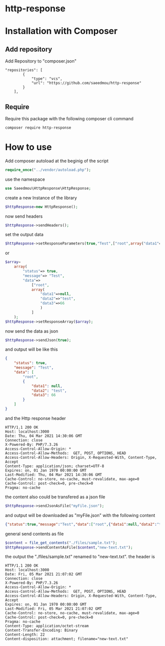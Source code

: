 # http-response

# Installation with Composer
## Add repository
Add Repository to "composer.json"
```shell
"repositories": [
        {
            "type": "vcs",
            "url": "https://github.com/saeedmou/http-response"
        }
    ],
```

## Require
Require this package with the following composer cli command

```shell
composer require http-response
```

# How to use

Add composer autoload at the beginig of the script
```php
require_once("../vendor/autoload.php");
```

use the namespace
```php
use Saeedmou\HttpResponse\HttpResponse;
```

create a new Instance of the library
```php
$httpResponse=new HttpResponse();
```

now send headers
```php
$httpResponse->sendHeaders();
```

set the output data
```php
$httpResponse->setResponseParameters(true,"Test",["root",array("data1"=>null,"data2"=>"test","data3"=>55)],false);
```
or 
```php
$array=
    array(
        "status"=> true,
        "message"=> "Test",
        "data"=>
            ["root",
            array(
                "data1"=>null,
                "data2"=>"test",
                "data3"=>66
                )
            ]
    );
$httpResponse->setResponseArray($array);
```

now send the data as json
```php
$httpResponse->sendJson(true);
```

and output will be like this

```json
{
    "status": true,
    "message": "Test",
    "data": [
        "root",
        {
            "data1": null,
            "data2": "test",
            "data3": 66
        }
    ]
}
```

and the Http response header

```text
HTTP/1.1 200 OK
Host: localhost:3000
Date: Thu, 04 Mar 2021 14:30:06 GMT
Connection: close
X-Powered-By: PHP/7.3.26
Access-Control-Allow-Origin: *
Access-Control-Allow-Methods:  GET, POST, OPTIONS, HEAD
Access-Control-Allow-Headers: Origin, X-Requested-With, Content-Type, Accept
Content-Type: application/json; charset=UTF-8
Expires: on, 01 Jan 1970 00:00:00 GMT
Last-Modified: Thu, 04 Mar 2021 14:30:06 GMT
Cache-Control: no-store, no-cache, must-revalidate, max-age=0
Cache-Control: post-check=0, pre-check=0
Pragma: no-cache
```

the content also could be transfered as a json file
```php
$httpResponse->sendJsonAsFile("myFile.json");
```

and output will be downloaded as "myFile.json" with the following content
```json
{"status":true,"message":"Test","data":["root",{"data1":null,"data2":"test","data3":66}]}
```

general send contents as file

```php
$content = file_get_contents("./files/sample.txt");
$httpResponse->sendContentAsFile($content,"new-text.txt");
```
the output the "./files/sample.txt" renamed to "new-text.txt".
the header is
```text
HTTP/1.1 200 OK
Host: localhost:3000
Date: Fri, 05 Mar 2021 21:07:02 GMT
Connection: close
X-Powered-By: PHP/7.3.26
Access-Control-Allow-Origin: *
Access-Control-Allow-Methods:  GET, POST, OPTIONS, HEAD
Access-Control-Allow-Headers: Origin, X-Requested-With, Content-Type, Accept
Expires: on, 01 Jan 1970 00:00:00 GMT
Last-Modified: Fri, 05 Mar 2021 21:07:02 GMT
Cache-Control: no-store, no-cache, must-revalidate, max-age=0
Cache-Control: post-check=0, pre-check=0
Pragma: no-cache
Content-Type: application/octet-stream
Content-Transfer-Encoding: Binary
Content-Length: 22
Content-disposition: attachment; filename="new-text.txt"
```